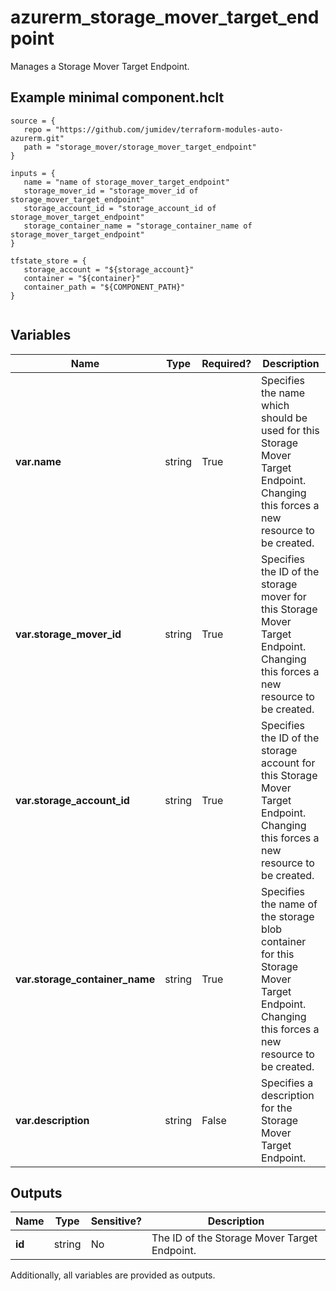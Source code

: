 # azurerm_storage_mover_target_endpoint

Manages a Storage Mover Target Endpoint.

## Example minimal component.hclt

```hcl
source = {
   repo = "https://github.com/jumidev/terraform-modules-auto-azurerm.git" 
   path = "storage_mover/storage_mover_target_endpoint" 
}

inputs = {
   name = "name of storage_mover_target_endpoint" 
   storage_mover_id = "storage_mover_id of storage_mover_target_endpoint" 
   storage_account_id = "storage_account_id of storage_mover_target_endpoint" 
   storage_container_name = "storage_container_name of storage_mover_target_endpoint" 
}

tfstate_store = {
   storage_account = "${storage_account}" 
   container = "${container}" 
   container_path = "${COMPONENT_PATH}" 
}


```

## Variables

| Name | Type | Required? |  Description |
| ---- | ---- | --------- |  ----------- |
| **var.name** | string | True | Specifies the name which should be used for this Storage Mover Target Endpoint. Changing this forces a new resource to be created. | 
| **var.storage_mover_id** | string | True | Specifies the ID of the storage mover for this Storage Mover Target Endpoint. Changing this forces a new resource to be created. | 
| **var.storage_account_id** | string | True | Specifies the ID of the storage account for this Storage Mover Target Endpoint. Changing this forces a new resource to be created. | 
| **var.storage_container_name** | string | True | Specifies the name of the storage blob container for this Storage Mover Target Endpoint. Changing this forces a new resource to be created. | 
| **var.description** | string | False | Specifies a description for the Storage Mover Target Endpoint. | 



## Outputs

| Name | Type | Sensitive? | Description |
| ---- | ---- | --------- | --------- |
| **id** | string | No  | The ID of the Storage Mover Target Endpoint. | 

Additionally, all variables are provided as outputs.
